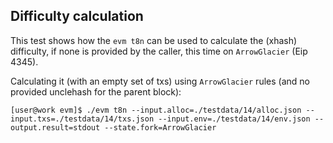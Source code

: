 ## Difficulty calculation

This test shows how the `evm t8n` can be used to calculate the (xhash) difficulty, if none is provided by the caller,
this time on `ArrowGlacier` (Eip 4345).

Calculating it (with an empty set of txs) using `ArrowGlacier` rules (and no provided unclehash for the parent block):

```
[user@work evm]$ ./evm t8n --input.alloc=./testdata/14/alloc.json --input.txs=./testdata/14/txs.json --input.env=./testdata/14/env.json --output.result=stdout --state.fork=ArrowGlacier
```

